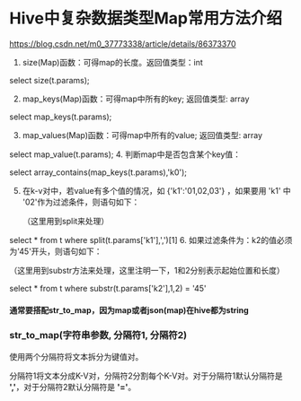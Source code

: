 # Hive中复杂数据类型Map常用方法介绍

https://blog.csdn.net/m0_37773338/article/details/86373370

1. size(Map)函数：可得map的长度。返回值类型：int

select size(t.params);

2. map_keys(Map)函数：可得map中所有的key;  返回值类型: array

select map_keys(t.params);

3. map_values(Map)函数：可得map中所有的value; 返回值类型: array

select map_value(t.params);
4. 判断map中是否包含某个key值：

select array_contains(map_keys(t.params),'k0');

5. 在k-v对中，若value有多个值的情况，如 {'k1':'01,02,03'} ，如果要用 'k1' 中 '02'作为过滤条件，则语句如下：

    （这里用到split来处理）

select * from t  where split(t.params['k1'],',')[1]
6. 如果过滤条件为：k2的值必须为'45'开头，则语句如下：

  （这里用到substr方法来处理，这里注明一下，1和2分别表示起始位置和长度）

select * 
from t 
where substr(t.params['k2'],1,2) = '45'



#### 通常要搭配str_to_map，因为map或者json(map)在hive都为string

### str_to_map(字符串参数, 分隔符1, 分隔符2)

使用两个分隔符将文本拆分为键值对。

分隔符1将文本分成K-V对，分隔符2分割每个K-V对。对于分隔符1默认分隔符是 **','**，对于分隔符2默认分隔符是 **'='**。
